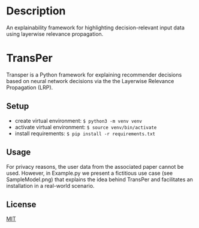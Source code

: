 # Description
An explainability framework for highlighting decision-relevant input data using layerwise relevance propagation.

# TransPer

Transper is a Python framework for explaining recommender decisions based on neural network decisions via the the Layerwise Relevance Propagation (LRP).

## Setup
* create virtual environment: `$ python3 -m venv venv`
* activate virtual environment: `$ source venv/bin/activate`
* install requirements: `$ pip install -r requirements.txt`

## Usage

For privacy reasons, the user data from the associated paper cannot be used. However, in Example.py we present a fictitious use case (see SampleModel.png) that explains the idea behind TransPer and facilitates an installation in a real-world scenario.

## License
[MIT](https://choosealicense.com/licenses/mit/)
